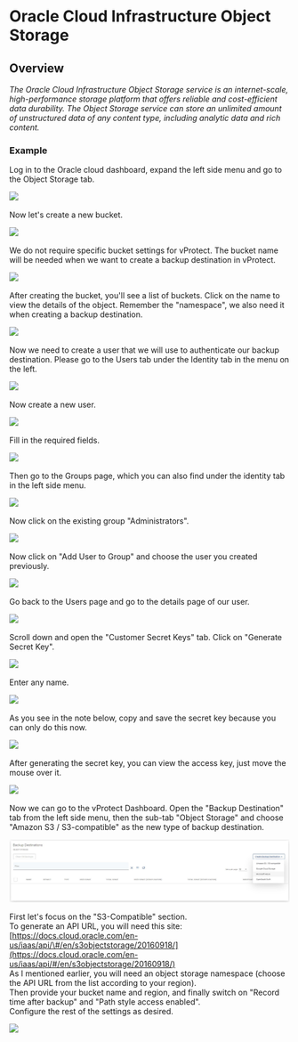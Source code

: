 # Oracle Cloud Infrastructure Object Storage

## Overview

_The Oracle Cloud Infrastructure Object Storage service is an internet-scale, high-performance storage platform that offers reliable and cost-efficient data durability. The Object Storage service can store an unlimited amount of unstructured data of any content type, including analytic data and rich content._

### Example

Log in to the Oracle cloud dashboard, expand the left side menu and go to the Object Storage tab.

![](../../../.gitbook/assets/object-storage-oracle-cloud-object-storage.jpg)

Now let's create a new bucket.

![](../../../.gitbook/assets/object-storage-oracle-cloud-object-storage-bucket.jpg)

We do not require specific bucket settings for vProtect. The bucket name will be needed when we want to create a backup destination in vProtect.

![](../../../.gitbook/assets/object-storage-oracle-cloud-object-storage-bucket2.jpg)

After creating the bucket, you'll see a list of buckets. Click on the name to view the details of the object. Remember the "namespace", we also need it when creating a backup destination.

![](../../../.gitbook/assets/object-storage-oracle-cloud-object-storage-bucket3.jpg)

Now we need to create a user that we will use to authenticate our backup destination. Please go to the Users tab under the Identity tab in the menu on the left.

![](../../../.gitbook/assets/object-storage-oracle-cloud-user.jpg)

Now create a new user.

![](../../../.gitbook/assets/object-storage-oracle-cloud-user2.jpg)

Fill in the required fields.

![](../../../.gitbook/assets/object-storage-oracle-cloud-user3.jpg)

Then go to the Groups page, which you can also find under the identity tab in the left side menu.

![](../../../.gitbook/assets/object-storage-oracle-cloud-user-group.jpg)

Now click on the existing group "Administrators".

![](../../../.gitbook/assets/object-storage-oracle-cloud-user-group2.jpg)

Now click on "Add User to Group" and choose the user you created previously.

![](../../../.gitbook/assets/object-storage-oracle-cloud-user-group3.jpg)

Go back to the Users page and go to the details page of our user.

![](../../../.gitbook/assets/object-storage-oracle-cloud-user-secrets.jpg)

Scroll down and open the "Customer Secret Keys" tab. Click on "Generate Secret Key".

![](../../../.gitbook/assets/object-storage-oracle-cloud-user-secrets2.jpg)

Enter any name.

![](../../../.gitbook/assets/object-storage-oracle-cloud-user-secrets3.jpg)

As you see in the note below, copy and save the secret key because you can only do this now.

![](../../../.gitbook/assets/object-storage-oracle-cloud-user-secrets4.jpg)

After generating the secret key, you can view the access key, just move the mouse over it.

![](../../../.gitbook/assets/object-storage-oracle-cloud-user-secrets5.jpg)

Now we can go to the vProtect Dashboard. Open the "Backup Destination" tab from the left side menu, then the sub-tab "Object Storage" and choose "Amazon S3 / S3-compatible" as the new type of backup destination.

![](../../../.gitbook/assets/backup-destinations-object-storage%20%284%29%20%284%29%20%282%29%20%281%29%20%284%29.jpg)

First let's focus on the "S3-Compatible" section.  
To generate an API URL, you will need this site: [https://docs.cloud.oracle.com/en-us/iaas/api/\#/en/s3objectstorage/20160918/](https://docs.cloud.oracle.com/en-us/iaas/api/#/en/s3objectstorage/20160918/)  
As I mentioned earlier, you will need an object storage namespace \(choose the API URL from the list according to your region\).  
Then provide your bucket name and region, and finally switch on "Record time after backup" and "Path style access enabled".  
Configure the rest of the settings as desired.

![](../../../.gitbook/assets/backup-destinations-object-storage-oracle.jpg)
